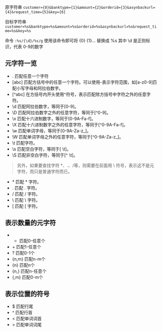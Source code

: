 原字符串 `customer={0}&banktype={1}&amount={2}&orderid={3}&asynbackurl={4}&request_time={5}&key={6}`

目标字符串 `customer=%s&banktype=%s&amount=%s&orderid=%s&asynbackurl=%s&request_time=%s&key=%s`

命令 `:%s/{\d}/%s/g` 使用该命令即可将 {0} {1}… 替换成 %s  其中 \d 是正则标识，代表 0-9的数字


## 元字符一览
- . 匹配任意一个字符
- [abc] 匹配方括号中的任意一个字符。可以使用-表示字符范围，如[a-z0-9]匹 配小写字母和阿拉伯数字。
- [^abc] 在方括号内开头使用^符号，表示匹配除方括号中字符之外的任意字符。
- \d 匹配阿拉伯数字，等同于[0-9]。
- \D 匹配阿拉伯数字之外的任意字符，等同于[^0-9]。
- \x 匹配十六进制数字，等同于[0-9A-Fa-f]。
- \X 匹配十六进制数字之外的任意字符，等同于[^0-9A-Fa-f]。
- \w 匹配单词字母，等同于[0-9A-Za-z_]。
- \W 匹配单词字母之外的任意字符，等同于[^0-9A-Za-z_]。
- \t 匹配<TAB>字符。
- \s 匹配空白字符，等同于[ \t]。
- \S 匹配非空白字符，等同于[^ \t]。
> 另外，如果要查找字符 *、.、/等，则需要在前面用 \ 符号，表示这不是元字符，而只是普通字符而已。

- \* 匹配 * 字符。
- \. 匹配 . 字符。
- \/ 匹配 / 字符。
- \\ 匹配 \ 字符。
- \[ 匹配 [ 字符。

## 表示数量的元字符
- * 匹配0-任意个
- \+ 匹配1-任意个
- \? 匹配0-1个
- \{n,m} 匹配n-m个
- \{n} 匹配n个
- \{n,} 匹配n-任意个
- \{,m} 匹配0-m个

## 表示位置的符号
- $ 匹配行尾
- ^ 匹配行首
- \< 匹配单词词首
- \> 匹配单词词尾


